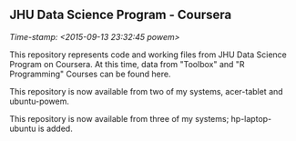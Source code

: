 ## JHU Data Science Program - Coursera

*Time-stamp: <2015-09-13 23:32:45 powem>*

This repository represents code and working files from JHU Data
Science Program on Coursera.  At this time, data from "Toolbox" and "R
Programming" Courses can be found here.

This repository is now available from two of my systems, acer-tablet and ubuntu-powem.

This repository is now available from three of my systems; hp-laptop-ubuntu is added.
